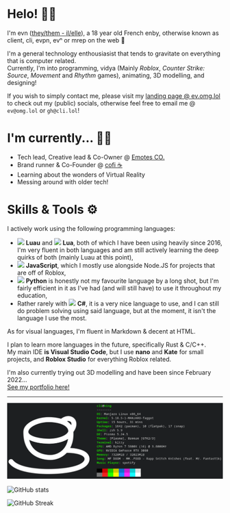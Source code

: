 # Helo! 🤟🏽

I'm evn ([they/them - il/elle](//pronouns.page/@evn)), a 18 year old French enby, otherwise known as client, cli, evpn, evⁿ or mrep on the web 👀

I'm a general technology enthousiasist that tends to gravitate on everything that is computer related.<br>
Currently, I'm into programming, vidya (Mainly *Roblox*, *Counter Strike: Source*, *Movement* and *Rhythm* games), animating, 3D modelling, and designing!

If you wish to simply contact me, please visit my [landing page @ ev.omg.lol](//ev.omg.lol) to check out my (public) socials, otherwise feel free to email me @ `ev@omg.lol` or `gh@cli.lol`!

# I'm currently... 🕵🏽

+ Tech lead, Creative lead & Co-Owner @ [Emotes CO.](//ttd3.qts.life)
+ Brand runner & Co-Founder @ [cofi ☕](//cofi.qts.life)
+ Learning about the wonders of Virtual Reality
+ Messing around with older tech!

# Skills & Tools ⚙

I actively work using the following programming languages:

+ <img height=18px src="https://luau-lang.org/assets/images/luau-88.png"> **Luau** and <img height=18px src="https://www.lua.org/favicon.ico"> **Lua**, both of which I have been using heavily since 2016, I'm very fluent in both languages and am still actively learning the deep quirks of both (mainly Luau at this point),
+ <img height=18px src="https://upload.wikimedia.org/wikipedia/commons/9/99/Unofficial_JavaScript_logo_2.svg"> **JavaScript**, which I mostly use alongside Node.JS for projects that are off of Roblox,
+ <img height=18px src="https://www.python.org/favicon.ico"> **Python** is honestly not my favourite language by a long shot, but I'm fairly efficient in it as I've had (and will still have) to use it throughout my education,
+ Rather rarely with <img height=18px src="https://upload.wikimedia.org/wikipedia/commons/thumb/0/0d/C_Sharp_wordmark.svg/1920px-C_Sharp_wordmark.svg.png"> **C#**, it is a very nice language to use, and I can still do problem solving using said language, but at the moment, it isn't the language I use the most.

As for visual languages, I'm fluent in Markdown & decent at HTML.

I plan to learn more languages in the future, specifically Rust & C/C++.<br>
My main IDE **is Visual Studio Code**, but I use **nano** and **Kate** for small projects, and **Roblox Studio** for everything Roblox related.

I'm also currently trying out 3D modelling and have been since February 2022...<br>
[See my portfolio here!](3D.md)

---

![neofetch](/res/neofetch.png)

![GitHub stats](https://github-readme-stats.vercel.app/api?username=cl1ents&hide=contribs,prs&theme=dark)

![GitHub Streak](https://github-readme-streak-stats.herokuapp.com?user=cl1ents&theme=dark)
